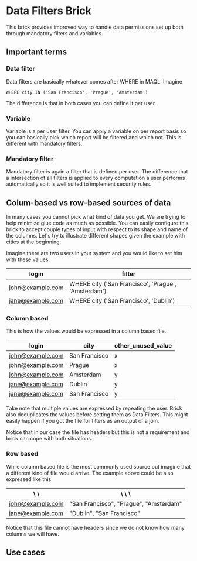 Data Filters Brick
==================
This brick provides improved way to handle data permissions set up both through mandatory filters and variables.

## Important terms

### Data filter
Data filters are basically whatever comes after WHERE in MAQL. Imagine

    WHERE city IN ('San Francisco', 'Prague', 'Amsterdam')

The difference is that in both cases you can define it per user.

### Variable
Variable is a per user filter. You can apply a variable on per report basis so you can basically pick which report will be filtered and which not. This is different with mandatory filters.

### Mandatory filter
Mandatory filter is again a filter that is defined per user. The difference that a intersection of all filters is applied to every computation a user performs automatically so it is well suited to implement security rules.

## Colum-based vs row-based sources of data
In many cases you cannot pick what kind of data you get. We are trying to help minimize glue code as much as possible. You can easily configure this brick to accept couple types of input with respect to its shape and name of the columns. Let's try to illustrate different shapes given the example with cities at the beginning.

Imagine there are two users in your system and you would like to set him with these values.

 login              | filter
--------------------|----------
 john@example.com   | WHERE city ('San Francisco', 'Prague', 'Amsterdam')
 jane@example.com   | WHERE city ('San Francisco', 'Dublin')

### Column based

This is how the values would be expressed in a column based file.

 login              | city          | other_unused_value
--------------------|---------------|-------------
 john@example.com   | San Francisco | x
 john@example.com   | Prague        | x
 john@example.com   | Amsterdam     | y
 jane@example.com   | Dublin        | y
 jane@example.com   | San Francisco | y

Take note that multiple values are expressed by repeating the user. Brick also deduplicates the values before setting them as Data Filters. This might easily happen if you got the file for filters as an output of a join.

Notice that in our case the file has headers but this is not a requirement and brick can cope with both situations.

### Row based
While column based file is the most commonly used source but imagine that a different kind of file would arrive. The example above could be also expressed like this
         
  \\ \\                 | \\ \\ \\
 -------------------|---------------------------------------
 john@example.com   | "San Francisco", "Prague", "Amsterdam"
 jane@example.com   | "Dublin", "San Francisco"
 
Notice that this file cannot have headers since we do not know how many columns we will have.

## Use cases
